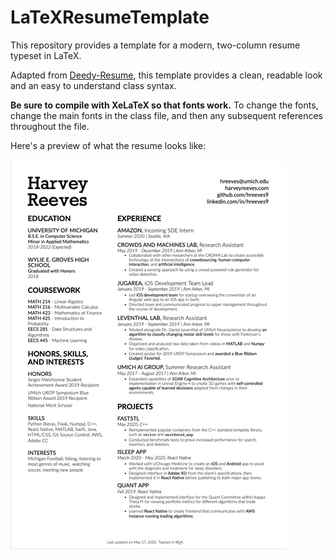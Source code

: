 # LaTeXResumeTemplate

This repository provides a template for a modern, two-column resume typeset in LaTeX.

Adapted from [Deedy-Resume](https://github.com/deedy/Deedy-Resume), this template provides a clean, readable look and an easy to understand class syntax. 

**Be sure to compile with XeLaTeX so that fonts work.** To change the fonts, change the main fonts in the class file, and then any subsequent references throughout the file.

Here's a preview of what the resume looks like:

![Resume Example](ResumeImage.png)
